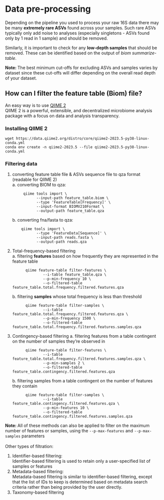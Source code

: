 # Data pre-processing
Depending on the pipeline you used to process your raw 16S data there may be many <b>extremely rare ASVs</b> found across your samples. 
Such rare ASVs typically only add noise to analyses (especially singletons - ASVs found only by 1 read in 1 sample) and should be removed. 

Similarly, it is important to check for any <b>low-depth samples</b> that should be removed. 
These can be identified based on the output of <I>biom summarize-table</i>.

<b>Note: </b> The best minimum cut-offs for excluding ASVs and samples varies by dataset since these cut-offs will differ depending on the overall read depth of your dataset.

## How can I filter the feature table (Biom) file?
An easy way is to use <a href="https://docs.qiime2.org/2023.5/">QIIME 2</a></br>
QIIME 2 is a powerful, extensible, and decentralized microbiome analysis package with a focus on data and analysis transparency.

### Installing QIIME 2
```
wget https://data.qiime2.org/distro/core/qiime2-2023.5-py38-linux-conda.yml
conda env create -n qiime2-2023.5 --file qiime2-2023.5-py38-linux-conda.yml
```

### Filtering data
1. converting feature table file & ASVs sequence file to qza format (readable for QIIME 2)</br>
   a. converting BIOM to qza:
   ```
        qiime tools import \
              --input-path feature_table.biom \
              --type 'FeatureTable[Frequency]' \
              --input-format BIOMV210Format \
              --output-path feature_table.qza
   ```
   b. converting fna/fasta to qza:
   ```
       qiime tools import \
              --type 'FeatureData[Sequence]' \
              --input-path reads.fasta \
              --output-path reads.qza
   ```
2. Total-frequency-based filtering</br>
   a. filtering <b>features</b> based on how frequently they are represented in the feature table
   ```
         qiime feature-table filter-features \
                 --i-table feature_table.qza \
                 --p-min-frequency 10 \
                 --o-filtered-table feature_table.total.frequency.filtered.features.qza
   ```

   b. filtering <b>samples</b> whose total frequency is less than threshold
   ```
         qiime feature-table filter-samples \
                 --i-table feature_table.total.frequency.filtered.features.qza \
                 --p-min-frequency 1500 \
                 --o-filtered-table feature_table.total.frequency.filtered.features.samples.qza
   ```
3. Contingency-based filtering
   a. filtering features from a table contingent on the number of samples they’re observed in
   ```
         qiime feature-table filter-features \
                 --i-table feature_table.total.frequency.filtered.features.samples.qza \
                 --p-min-samples 2 \
                 --o-filtered-table feature_table.contingency.filtered.features.qza
   ```
   b. filtering samples from a table contingent on the number of features they contain
   ```
         qiime feature-table filter-samples \
                 --i-table feature_table.contingency.filtered.features.qza \
                 --p-min-features 10 \
                 --o-filtered-table feature_table.contingency.filtered.features.samples.qza
   ```

<b>Note: </b> All of these methods can also be applied to filter on the maximum number of features or samples, using the `--p-max-features` and `--p-max-samples` parameters</br></br>
Other types of filtration:
1. Identifier-based filtering: </br>
   Identifier-based filtering is used to retain only a user-specified list of samples or features
2. Metadata-based filtering: </br>
   Metadata-based filtering is similar to identifier-based filtering, except that the list of IDs to keep is determined based on metadata search criteria rather than being provided by the user directly.
3. Taxonomy-based filtering

   
